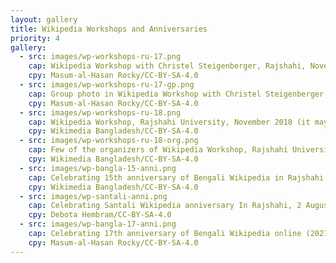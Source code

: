 ```yaml
---
layout: gallery
title: Wikipedia Workshops and Anniversaries
priority: 4
gallery:
  - src: images/wp-workshops-ru-17.png
    cap: Wikipedia Workshop with Christel Steigenberger, Rajshahi, November 2017.
    cpy: Masum-al-Hasan Rocky/CC-BY-SA-4.0
  - src: images/wp-workshops-ru-17-gp.png
    cap: Group photo in Wikipedia Workshop with Christel Steigenberger, Rajshahi, November 2017.
    cpy: Masum-al-Hasan Rocky/CC-BY-SA-4.0
  - src: images/wp-workshops-ru-18.png
    cap: Wikipedia Workshop, Rajshahi University, November 2018 (it may be a bit difficult to find me).
    cpy: Wikimedia Bangladesh/CC-BY-SA-4.0
  - src: images/wp-workshops-ru-18-org.png
    cap: Few of the organizers of Wikipedia Workshop, Rajshahi University, November 2018.
    cpy: Wikimedia Bangladesh/CC-BY-SA-4.0
  - src: images/wp-bangla-15-anni.png
    cap: Celebrating 15th anniversary of Bengali Wikipedia in Rajshahi (2019).
    cpy: Wikimedia Bangladesh/CC-BY-SA-4.0
  - src: images/wp-santali-anni.png
    cap: Celebrating Santali Wikipedia anniversary In Rajshahi, 2 August 2019.
    cpy: Debota Hembram/CC-BY-SA-4.0
  - src: images/wp-bangla-17-anni.png
    cap: Celebrating 17th anniversary of Bengali Wikipedia online (2021).
    cpy: Masum-al-Hasan Rocky/CC-BY-SA-4.0
---
```

